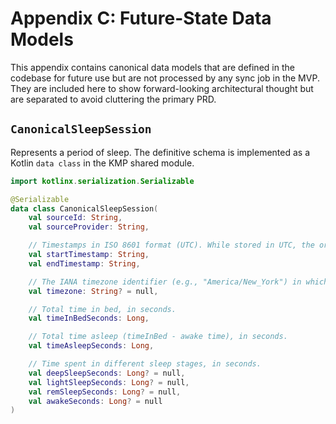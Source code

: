 # Appendix C: Future-State Data Models

This appendix contains canonical data models that are defined in the codebase for future use but are not processed by any sync job in the MVP. They are included here to show forward-looking architectural thought but are separated to avoid cluttering the primary PRD.

## `CanonicalSleepSession`

Represents a period of sleep. The definitive schema is implemented as a Kotlin `data class` in the KMP shared module.

```kotlin
import kotlinx.serialization.Serializable

@Serializable
data class CanonicalSleepSession(
    val sourceId: String,
    val sourceProvider: String,

    // Timestamps in ISO 8601 format (UTC). While stored in UTC, the original timezone is essential for correct interpretation of sleep cycles.
    val startTimestamp: String,
    val endTimestamp: String,

    // The IANA timezone identifier (e.g., "America/New_York") in which the sleep session occurred.
    val timezone: String? = null,

    // Total time in bed, in seconds.
    val timeInBedSeconds: Long,

    // Total time asleep (timeInBed - awake time), in seconds.
    val timeAsleepSeconds: Long,

    // Time spent in different sleep stages, in seconds.
    val deepSleepSeconds: Long? = null,
    val lightSleepSeconds: Long? = null,
    val remSleepSeconds: Long? = null,
    val awakeSeconds: Long? = null
)
```
